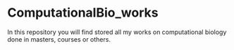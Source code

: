 # ComputationalBio_works
In this repository you will find stored all my works on computational biology done in masters, courses or others.
